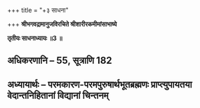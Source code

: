 +++
title = "+३ साधना"

+++
**श्रीभगवद्रामानुजविरचिते श्रीशारीरकमीमांसाभाष्ये**

**तृतीयः साधनाध्यायः ॥3 ॥**

## अधिकरणानि – 55, सूत्राणि 182

## अध्यायार्थः – परमकारण-परमपुरुषार्थभूतब्रह्मणः प्राप्त्युपायतया वेदान्तनिहितानां विद्यानां चिन्तनम्
